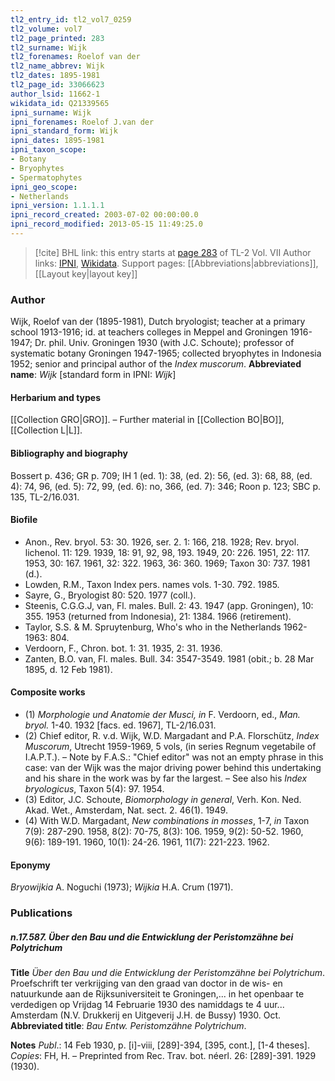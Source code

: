 ```yaml
---
tl2_entry_id: tl2_vol7_0259
tl2_volume: vol7
tl2_page_printed: 283
tl2_surname: Wijk
tl2_forenames: Roelof van der
tl2_name_abbrev: Wijk
tl2_dates: 1895-1981
tl2_page_id: 33066623
author_lsid: 11662-1
wikidata_id: Q21339565
ipni_surname: Wijk
ipni_forenames: Roelof J.van der
ipni_standard_form: Wijk
ipni_dates: 1895-1981
ipni_taxon_scope: 
- Botany
- Bryophytes
- Spermatophytes
ipni_geo_scope: 
- Netherlands
ipni_version: 1.1.1.1
ipni_record_created: 2003-07-02 00:00:00.0
ipni_record_modified: 2013-05-15 11:49:25.0
---
```


> [!cite] BHL link: this entry starts at [page 283](https://www.biodiversitylibrary.org/page/33066623) of TL-2 Vol. VII
> Author links: [IPNI](https://www.ipni.org/a/11662-1), [Wikidata](https://www.wikidata.org/wiki/Q21339565). Support pages: [[Abbreviations|abbreviations]], [[Layout key|layout key]]

### Author

Wijk, Roelof van der (1895-1981), Dutch bryologist; teacher at a primary school 1913-1916; id. at teachers colleges in Meppel and Groningen 1916-1947; Dr. phil. Univ. Groningen 1930 (with J.C. Schoute); professor of systematic botany Groningen 1947-1965; collected bryophytes in Indonesia 1952; senior and principal author of the *Index muscorum*. 
**Abbreviated name**: *Wijk* \[standard form in IPNI: *Wijk*\]

#### Herbarium and types

[[Collection GRO|GRO]]. – Further material in [[Collection BO|BO]], [[Collection L|L]].

#### Bibliography and biography

Bossert p. 436; GR p. 709; IH 1 (ed. 1): 38, (ed. 2): 56, (ed. 3): 68, 88, (ed. 4): 74, 96, (ed. 5): 72, 99, (ed. 6): no, 366, (ed. 7): 346; Roon p. 123; SBC p. 135, TL-2/16.031.

#### Biofile

- Anon., Rev. bryol. 53: 30. 1926, ser. 2. 1: 166, 218. 1928; Rev. bryol. lichenol. 11: 129. 1939, 18: 91, 92, 98, 193. 1949, 20: 226. 1951, 22: 117. 1953, 30: 167. 1961, 32: 322. 1963, 36: 360. 1969; Taxon 30: 737. 1981 (d.).
- Lowden, R.M., Taxon Index pers. names vols. 1-30. 792. 1985.
- Sayre, G., Bryologist 80: 520. 1977 (coll.).
- Steenis, C.G.G.J, van, Fl. males. Bull. 2: 43. 1947 (app. Groningen), 10: 355. 1953 (returned from Indonesia), 21: 1384. 1966 (retirement).
- Taylor, S.S. & M. Spruytenburg, Who's who in the Netherlands 1962-1963: 804.
- Verdoorn, F., Chron. bot. 1: 31. 1935, 2: 31. 1936.
- Zanten, B.O. van, Fl. males. Bull. 34: 3547-3549. 1981 (obit.; b. 28 Mar 1895, d. 12 Feb 1981).

#### Composite works

- (1) *Morphologie und Anatomie der Musci, in* F. Verdoorn, ed., *Man. bryol.* 1-40. 1932 \[facs. ed. 1967\], TL-2/16.031.
- (2) Chief editor, R. v.d. Wijk, W.D. Margadant and P.A. Florschütz, *Index Muscorum*, Utrecht 1959-1969, 5 vols, (in series Regnum vegetabile of I.A.P.T.). – Note by F.A.S.: "Chief editor" was not an empty phrase in this case: van der Wijk was the major driving power behind this undertaking and his share in the work was by far the largest. – See also his *Index bryologicus*, Taxon 5(4): 97. 1954.
- (3) Editor, J.C. Schoute, *Biomorphology in general*, Verh. Kon. Ned. Akad. Wet., Amsterdam, Nat. sect. 2. 46(1). 1949.
- (4) With W.D. Margadant, *New combinations in mosses*, 1-7, *in* Taxon 7(9): 287-290. 1958, 8(2): 70-75, 8(3): 106. 1959, 9(2): 50-52. 1960, 9(6): 189-191. 1960, 10(1): 24-26. 1961, 11(7): 221-223. 1962.

#### Eponymy

*Bryowijkia* A. Noguchi (1973); *Wijkia* H.A. Crum (1971).

### Publications

##### n.17.587. Über den Bau und die Entwicklung der Peristomzähne bei Polytrichum

**Title**
*Über den Bau und die Entwicklung der Peristomzähne bei Polytrichum*. Proefschrift ter verkrijging van den graad van doctor in de wis- en natuurkunde aan de Rijksuniversiteit te Groningen,... in het openbaar te verdedigen op Vrijdag 14 Februarie 1930 des namiddags te 4 uur... Amsterdam (N.V. Drukkerij en Uitgeverij J.H. de Bussy) 1930. Oct.
**Abbreviated title**: *Bau Entw. Peristomzähne Polytrichum*.

**Notes**
*Publ*.: 14 Feb 1930, p. \[i\]-viii, \[289\]-394, \[395, cont.\], \[1-4 theses\]. *Copies*: FH, H. – Preprinted from Rec. Trav. bot. néerl. 26: \[289\]-391. 1929 (1930).


